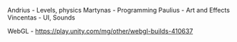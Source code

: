Andrius - Levels, physics
Martynas - Programming
Paulius - Art and Effects
Vincentas - UI, Sounds

WebGL - https://play.unity.com/mg/other/webgl-builds-410637

